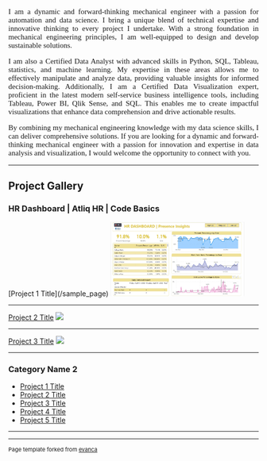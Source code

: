 <p style="font-family: Commissioner; font-size:15px; text-align:justify;">I am a dynamic and forward-thinking mechanical engineer with a passion for automation and data science. I bring a unique blend of technical expertise and innovative thinking to every project I undertake. With a strong foundation in mechanical engineering principles, I am well-equipped to design and develop sustainable solutions.</p>


<p style="font-family: Commissioner; font-size:15px; text-align:justify;">I am also a Certified Data Analyst with advanced skills in Python, SQL, Tableau, statistics, and machine learning. My expertise in these areas allows me to effectively manipulate and analyze data, providing valuable insights for informed decision-making. Additionally, I am a Certified Data Visualization expert, proficient in the latest modern self-service business intelligence tools, including Tableau, Power BI, Qlik Sense, and SQL. This enables me to create impactful visualizations that enhance data comprehension and drive actionable results.</p>

<p style="font-family: Commissioner; font-size:15px; text-align:justify;">By combining my mechanical engineering knowledge with my data science skills, I can deliver comprehensive solutions. If you are looking for a dynamic and forward-thinking mechanical engineer with a passion for innovation and expertise in data analysis and visualization, I would welcome the opportunity to connect with you.</p>


---

<h2 style="font-family: font-family: Commissioner">Project Gallery</h2>

<h3 style="font-family: font-family: Commissioner"> HR Dashboard | Atliq HR | Code Basics</h3>
[Project 1 Title](/sample_page)
<img src="images/Atliq.jpeg?raw=true" height="150vh"/>

---
[Project 2 Title](/pdf/sample_presentation.pdf)
<img src="images/dummy_thumbnail.jpg?raw=true" height="150vh"/>

---
[Project 3 Title](http://example.com/)
<img src="images/dummy_thumbnail.jpg?raw=true"/>

---

### Category Name 2

- [Project 1 Title](http://example.com/)
- [Project 2 Title](http://example.com/)
- [Project 3 Title](http://example.com/)
- [Project 4 Title](http://example.com/)
- [Project 5 Title](http://example.com/)

---




---
<p style="font-size:11px">Page template forked from <a href="https://github.com/evanca/quick-portfolio">evanca</a></p>
<!-- Remove above link if you don't want to attibute -->
